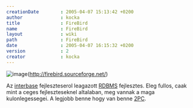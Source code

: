 ```yaml
---
creationDate        : 2005-04-07 15:13:42 +0200 
author              : kocka 
title               : FireBird 
name                : FireBird 
layout              : wiki 
path                : FireBird 
date                : 2005-04-07 16:15:32 +0200 
version             : 2 
creator             : kocka 
---
```

![image](http://firebird.sourceforge.net/images/logo_left_90.gif)(http://firebird.sourceforge.net/)

Az [interbase](Missing.html) fejleszteserol leagazott [RDBMS](RDBMS.html) fejlesztes. Eleg fullos, caak mint a ceges fejleszteseknel altalaban, meg vannak a maga kulonlegessegei. A legjobb benne hogy van benne [2PC](2PC.html).
